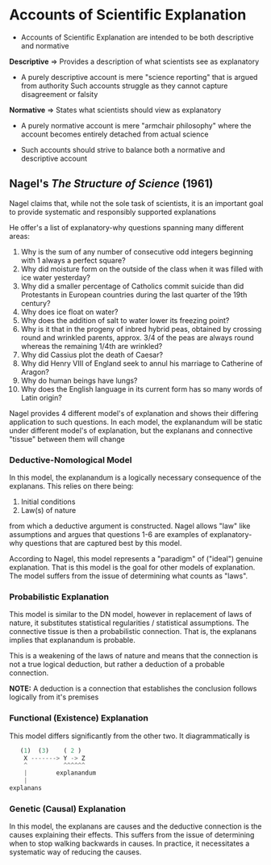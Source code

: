 # Accounts of Scientific Explanation

- Accounts of Scientific Explanation are intended to be both descriptive and normative

**Descriptive** => Provides a description of what scientists see as explanatory
  - A purely descriptive account is mere "science reporting" that is argued from authority Such accounts struggle as they cannot capture disagreement or falsity

**Normative**   => States what scientists should view as explanatory
  - A purely normative account is mere "armchair philosophy" where the account becomes entirely detached from actual science

- Such accounts should strive to balance both a normative and descriptive account

## Nagel's *The Structure of Science* (1961)

Nagel claims that, while not the sole task of scientists, it is an important goal to provide systematic and responsibly supported explanations

He offer's a list of explanatory-why questions spanning many different areas:

1. Why is the sum of any number of consecutive odd integers beginning with 1 always a perfect square?
2. Why did moisture form on the outside of the class when it was filled with ice water yesterday?
3. Why did a smaller percentage of Catholics commit suicide than did Protestants in European countries during the last quarter of the 19th century?
4. Why does ice float on water?
5. Why does the addition of salt to water lower its freezing point?
6. Why is it that in the progeny of inbred hybrid peas, obtained by crossing round and wrinkled parents, approx. 3/4 of the peas are always round whereas the remaining 1/4th are wrinkled?
7. Why did Cassius plot the death of Caesar?
8. Why did Henry VIII of England seek to annul his marriage to Catherine of Aragon?
9. Why do human beings have lungs?
10. Why does the English language in its current form has so many words of Latin origin?

Nagel provides 4 different model's of explanation and shows their differing application to such questions. In each model, the explanandum will be static under different model's of explanation, but the explanans and connective "tissue" between them will change

### Deductive-Nomological Model

In this model, the explanandum is a logically necessary consequence of the explanans. This relies on there being:

1. Initial conditions
2. Law(s) of nature

from which a deductive argument is constructed. Nagel allows "law" like assumptions and argues that questions 1-6 are examples of explanatory-why questions that are captured best by this model.

According to Nagel, this model represents a "paradigm" of ("ideal") genuine explanation. That is this model is the goal for other models of explanation. The model suffers from the issue of determining what counts as "laws".

### Probabilistic Explanation

This model is similar to the DN model, however in replacement of laws of nature, it substitutes statistical regularities / statistical assumptions. The connective tissue is then a probabilistic connection. That is, the explanans implies that explanandum is probable.

This is a weakening of the laws of nature and means that the connection is not a true logical deduction, but rather a deduction of a probable connection.

**NOTE:** A deduction is a connection that establishes the conclusion follows logically from it's premises

### Functional (Existence) Explanation

This model differs significantly from the other two. It diagrammatically is

```py
   (1)  (3)    ( 2 )  
    X -------> Y -> Z
    ^          ^^^^^^
    |        explanandum
    |
explanans
```

### Genetic (Causal) Explanation

In this model, the explanans are causes and the deductive connection is the causes explaining their effects. This suffers from the issue of determining when to stop walking backwards in causes. In practice, it necessitates a systematic way of reducing the causes.

